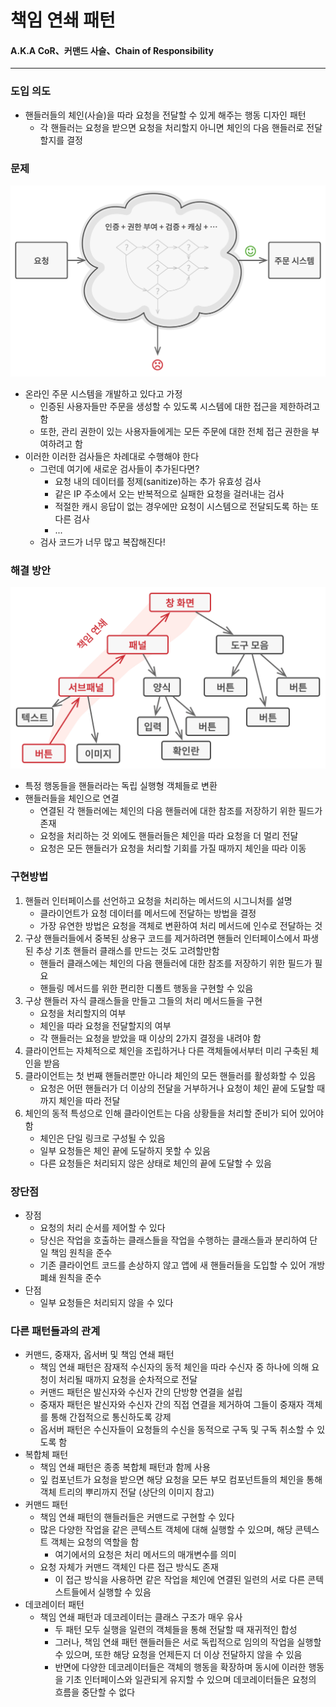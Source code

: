 # 책임 연쇄 패턴
#### A.K.A CoR、커맨드 사슬、Chain of Responsibility

---
### 도입 의도
- 핸들러들의 체인(사슬)을 따라 요청을 전달할 수 있게 해주는 행동 디자인 패턴
  - 각 핸들러는 요청을 받으면 요청을 처리할지 아니면 체인의 다음 핸들러로 전달할지를 결정

### 문제
![너무 복잡해!](complicate-confirm.png)
- 온라인 주문 시스템을 개발하고 있다고 가정
  - 인증된 사용자들만 주문을 생성할 수 있도록 시스템에 대한 접근을 제한하려고 함
  - 또한, 관리 권한이 있는 사용자들에게는 모든 주문에 대한 전체 접근 권한을 부여하려고 함
- 이러한 이러한 검사들은 차례대로 수행해야 한다
  - 그런데 여기에 새로운 검사들이 추가된다면?
    - 요청 내의 데이터를 정제(sanitize)하는 추가 유효성 검사
    - 같은 IP 주소에서 오는 반복적으로 실패한 요청을 걸러내는 검사
    - 적절한 캐시 응답이 없는 경우에만 요청이 시스템으로 전달되도록 하는 또 다른 검사
    - ...
  - 검사 코드가 너무 많고 복잡해진다!

### 해결 방안
![체인으로 연결된 핸들러들](chain-of-responsibility.png)
- 특정 행동들을 핸들러라는 독립 실행형 객체들로 변환
- 핸들러들을 체인으로 연결
  - 연결된 각 핸들러에는 체인의 다음 핸들러에 대한 참조를 저장하기 위한 필드가 존재
  - 요청을 처리하는 것 외에도 핸들러들은 체인을 따라 요청을 더 멀리 전달
  - 요청은 모든 핸들러가 요청을 처리할 기회를 가질 때까지 체인을 따라 이동

### 구현방법
1. 핸들러 인터페이스를 선언하고 요청을 처리하는 메서드의 시그니처를 설명
   - 클라이언트가 요청 데이터를 메서드에 전달하는 방법을 결정
   - 가장 유연한 방법은 요청을 객체로 변환하여 처리 메서드에 인수로 전달하는 것
2. 구상 핸들러들에서 중복된 상용구 코드를 제거하려면 핸들러 인터페이스에서 파생된 추상 기초 핸들러 클래스를 만드는 것도 고려할만함
   - 핸들러 클래스에는 체인의 다음 핸들러에 대한 참조를 저장하기 위한 필드가 필요
   - 핸들링 메서드를 위한 편리한 디폴트 행동을 구현할 수 있음
3. 구상 핸들러 자식 클래스들을 만들고 그들의 처리 메서드들을 구현
   - 요청을 처리할지의 여부
   - 체인을 따라 요청을 전달할지의 여부
   - 각 핸들러는 요청을 받았을 때 이상의 2가지 결정을 내려야 함
4. 클라이언트는 자체적으로 체인을 조립하거나 다른 객체들에서부터 미리 구축된 체인을 받음
5. 클라이언트는 첫 번째 핸들러뿐만 아니라 체인의 모든 핸들러를 활성화할 수 있음
   - 요청은 어떤 핸들러가 더 이상의 전달을 거부하거나 요청이 체인 끝에 도달할 때까지 체인을 따라 전달
6. 체인의 동적 특성으로 인해 클라이언트는 다음 상황들을 처리할 준비가 되어 있어야 함
   - 체인은 단일 링크로 구성될 수 있음
   - 일부 요청들은 체인 끝에 도달하지 못할 수 있음
   - 다른 요청들은 처리되지 않은 상태로 체인의 끝에 도달할 수 있음

### 장단점
- 장점
  - 요청의 처리 순서를 제어할 수 있다
  - 당신은 작업을 호출하는 클래스들을 작업을 수행하는 클래스들과 분리하여 단일 책임 원칙을 준수
  - 기존 클라이언트 코드를 손상하지 않고 앱에 새 핸들러들을 도입할 수 있어 개방 폐쇄 원칙을 준수
- 단점
  - 일부 요청들은 처리되지 않을 수 있다

### 다른 패턴들과의 관계
- 커맨드, 중재자, 옵서버 및 책임 연쇄 패턴
  - 책임 연쇄 패턴은 잠재적 수신자의 동적 체인을 따라 수신자 중 하나에 의해 요청이 처리될 때까지 요청을 순차적으로 전달
  - 커맨드 패턴은 발신자와 수신자 간의 단방향 연결을 설립
  - 중재자 패턴은 발신자와 수신자 간의 직접 연결을 제거하여 그들이 중재자 객체를 통해 간접적으로 통신하도록 강제
  - 옵서버 패턴은 수신자들이 요청들의 수신을 동적으로 구독 및 구독 취소할 수 있도록 함
- 복합체 패턴
  - 책임 연쇄 패턴은 종종 복합체 패턴과 함께 사용
  - 잎 컴포넌트가 요청을 받으면 해당 요청을 모든 부모 컴포넌트들의 체인을 통해 객체 트리의 뿌리까지 전달 (상단의 이미지 참고)
- 커맨드 패턴
  - 책임 연쇄 패턴의 핸들러들은 커맨드로 구현할 수 있다
  - 많은 다양한 작업을 같은 콘텍스트 객체에 대해 실행할 수 있으며, 해당 콘텍스트 객체는 요청의 역할을 함
    - 여기에서의 요청은 처리 메서드의 매개변수를 의미
  - 요청 자체가 커맨드 객체인 다른 접근 방식도 존재
    - 이 접근 방식을 사용하면 같은 작업을 체인에 연결된 일련의 서로 다른 콘텍스트들에서 실행할 수 있음
- 데코레이터 패턴
  - 책임 연쇄 패턴과 데코레이터는 클래스 구조가 매우 유사
    - 두 패턴 모두 실행을 일련의 객체들을 통해 전달할 때 재귀적인 합성
    - 그러나, 책임 연쇄 패턴 핸들러들은 서로 독립적으로 임의의 작업을 실행할 수 있으며, 또한 해당 요청을 언제든지 더 이상 전달하지 않을 수 있음
    - 반면에 다양한 데코레이터들은 객체의 행동을 확장하며 동시에 이러한 행동을 기초 인터페이스와 일관되게 유지할 수 있으며 데코레이터들은 요청의 흐름을 중단할 수 없다